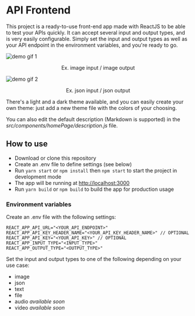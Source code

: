 # API Frontend

This project is a ready-to-use front-end app made with ReactJS to be able to test your APIs quickly.
It can accept several input and output types, and is very easily configurable. Simply set the input and output types as well as your API endpoint in the environment variables, and you're ready to go.

![demo gif 1](https://github.com/Kagigz/api-frontend/blob/master/demo/demo1.gif)
<p align="center">Ex. image input / image output</p>

![demo gif 2](https://github.com/Kagigz/api-frontend/blob/master/demo/demo2.gif)
<p align="center">Ex. json input / json output</p>

There's a light and a dark theme available, and you can easily create your own theme: just add a new theme file with the colors of your choosing.

You can also edit the default description (Markdown is supported) in the *src/components/homePage/description.js* file.

## How to use

- Download or clone this repository
- Create an .env file to define settings (see below)
- Run `yarn start` or `npm install` then `npm start` to start the project in development mode
- The app will be running at [http://localhost:3000](http://localhost:3000)
- Run `yarn build` or `npm build` to build the app for production usage

### Environment variables

Create an .env file with the following settings:

```
REACT_APP_API_URL="<YOUR_API_ENDPOINT>"
REACT_APP_API_KEY_HEADER_NAME="<YOUR_API_KEY_HEADER_NAME>" // OPTIONAL
REACT_APP_API_KEY="<YOUR_API_KEY>" // OPTIONAL
REACT_APP_INPUT_TYPE="<INPUT_TYPE>"
REACT_APP_OUTPUT_TYPE="<OUTPUT_TYPE>"
```

Set the input and output types to one of the following depending on your use case:
- image
- json
- text
- file
- audio *available soon*
- video *available soon*
